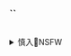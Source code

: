 ### ``

![]()

<details><summary>慎入🔞NSFW</summary>

Not Safe For Work
![](https://upload.wikimedia.org/wikipedia/commons/thumb/d/d3/Biohazard_Symbol_Specification.png/210px-Biohazard_Symbol_Specification.png)

<details><summary><b>风险自理Use At Your Own Risk🈲</summary>

### MiiTao蜜桃社] VOL.067 雪碧(夏笑笑) 写真套图
https://www.meitulu.com/item/11758.html
![](https://img.gzhuibei.com/images/img/11758/1.jpg)

### MISSLEG蜜丝] V012 瑶瑶 - 白丝浴缸连体高叉 写真套图
https://www.meitulu.com/item/15448.html
![](https://img.gzhuibei.com/images/img/15448/24.jpg)

### MyGirl美媛馆] VOL.208 王雨纯 - 黑丝美臀系列写真
https://www.meitulu.com/item/7464.html
![](https://img.gzhuibei.com/images/img/7464/17.jpg)

### CosPlay美女] NAGISA魔物喵 - 乳牛 写真套图
https://www.meitulu.com/item/19961.html
![](https://img.gzhuibei.com/images/img/19961/1.jpg)

### HuaYan花の颜] Vol.068 绯月樱-Cherry - 童颜巨乳+超短裙套装
https://www.meitulu.com/item/18751.html
![](https://img.gzhuibei.com/images/img/18751/7.jpg)

### XIUREN秀人] No.1203 美模@萌汉药baby新鲜写真
https://www.meitulu.com/item/16456.html
![](https://img.gzhuibei.com/images/img/16456/1.jpg)
![](https://img.gzhuibei.com/images/img/16456/2.jpg)
![](https://img.gzhuibei.com/images/img/16456/5.jpg)
![](https://img.gzhuibei.com/images/img/16456/6.jpg)

### Toutiaogirls头条女神] 陈宇曦 - 黑丝湿乐园 写真套图
https://www.meitulu.com/item/14213.html
![](https://img.gzhuibei.com/images/img/14213/18.jpg)

### XIUREN秀人网] No.940 宋-KiKi - 半透蕾丝 写真套图
https://www.meitulu.com/item/13933.html
![](https://img.gzhuibei.com/images/img/13933/1.jpg)

### HuaYan花の颜] VOL.049 芝芝Booty - 情趣黑丝+翘臀少女
https://www.meitulu.com/item/12511.html
![](https://img.gzhuibei.com/images/img/12511/1.jpg)

### MyGirl美媛馆] Vol.391 Flower朱可儿 - 魅惑极致的黑丝内衣写真
https://www.meitulu.com/item/20571.html
![](https://img.gzhuibei.com/images/img/20571/1.jpg)

### HuaYang花漾] Vol.154 模特@筱慧塞班旅拍第二套写真
https://www.meitulu.com/item/19048.html
![](https://img.gzhuibei.com/images/img/19048/2.jpg)

### YOUWU尤物馆] VOL.108 模特@温心怡性感情趣制服写真
https://www.meitulu.com/item/15798.html
![](https://img.gzhuibei.com/images/img/15798/2.jpg)
![](https://img.gzhuibei.com/images/img/15798/6.jpg)
![](https://img.gzhuibei.com/images/img/15798/7.jpg)

### XINGYAN星颜社] Vol.098 模特@唐思琪性感透视内衣写真
https://www.meitulu.com/item/16804.html
![](https://img.gzhuibei.com/images/img/16804/2.jpg)
![](https://img.gzhuibei.com/images/img/16804/3.jpg)
![](https://img.gzhuibei.com/images/img/16804/5.jpg)
![](https://img.gzhuibei.com/images/img/16804/9.jpg)
![](https://img.gzhuibei.com/images/img/16804/10.jpg)
![](https://img.gzhuibei.com/images/img/16804/12.jpg)
![](https://img.gzhuibei.com/images/img/16804/13.jpg)

</details>
</details>

